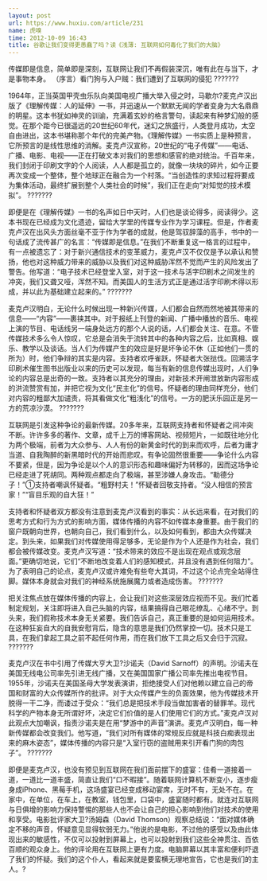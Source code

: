```yaml
---
layout: post
url: https://www.huxiu.com/article/231
name: 虎嗅
time: 2012-10-09 16:43
title: 谷歌让我们变得更愚蠢了吗？读《浅薄: 互联网如何毒化了我们的大脑》
---
```

传媒即是信息，简单即是深刻，互联网让我们不再假装深沉，唯有此在与当下，才是事物本身。 （序言）看门狗与入户贼：我们遭到了互联网的侵犯 ???????

1964年，正当英国甲壳虫乐队向美国电视广播大举入侵之时，马歇尔?麦克卢汉出版了《理解传媒：人的延伸》一书，并迅速从一个默默无闻的学者变身为大名鼎鼎的明星。这本书犹如神灵的训谕，充满着玄妙的格言警句，读起来有种梦幻般的感觉。在那个距今已很遥远的20世纪60年代，迷幻之旅盛行，人类登月成功，太空自由进出，这本书堪称那个年代的完美产物。《理解传媒》一书实质上是种预言，它所预言的是线性思维的消解。麦克卢汉宣称，20世纪的“电子传媒”——电话、广播、电影、电视——正在打破文本对我们的思想和感官的绝对统治。千百年来，我们封闭于印刷文字的个人阅读，人人都是孤立的，就像一块块的碎片，如今正要再次变成一个整体，整个地球正在融合为一个村落。“当创造性的求知过程将要成为集体活动，最终扩展到整个人类社会的时候”，我们正在走向“对知觉的技术模拟”。 ???????

即便是在《理解传媒》一书的名声如日中天时，人们也是谈论得多，阅读得少。这本书现在已经成为文化遗迹，留给大学里的传媒专业作为学习课程。但是，作者麦克卢汉在出风头方面丝毫不亚于作为学者的成就，他是驾驭辞藻的高手，书中的一句话成了流传甚广的名言：“传媒即是信息。”在我们不断重复这一格言的过程中，有一点被遗忘了：对于新兴通信技术的变革威力，麦克卢汉不仅仅是予以承认和赞扬，他也对这种威力带来的威胁以及我们对这种威胁浑然不觉而产生的风险发出了警告。他写道：“电子技术已经登堂入室，对于这一技术与活字印刷术之间发生的冲突，我们又聋又哑，浑然不知。而美国人的生活方式正是通过活字印刷术得以形成，并以此为基础建立起来的。” ???????

麦克卢汉明白，无论什么时候出现一种新兴传媒，人们都会自然而然地被其带来的信息——“内容”——裹挟其中。对于报纸上刊登的新闻、广播中播放的音乐、电视上演的节目、电话线另一端身处远方的那个人说的话，人们都会关注、在意。不管传媒技术多么令人惊叹，它总是会消失于流转其中的各种内容之后，比如真相、娱乐、教学以及谈话。当人们为传媒产生的效应是好是坏争论不休（正如他们一贯的所为）时，他们争辩的其实是内容。支持者欢呼雀跃，怀疑者大张挞伐。回溯活字印刷术催生图书出版业以来的历史可以发现，每当有新的信息传媒出现时，人们争论的内容总是出奇的一致。支持者以其充分的理由，对新技术开闸泄放新内容形成的洪流赞赏有加，并把它视为文化“民主化”的信号。怀疑者的理由同样充分，他们对内容的粗鄙大加谴责，将其看做文化“粗浅化”的信号。一方的肥沃乐园正是另一方的荒凉沙漠。 ???????

互联网是引发这种争论的最新传媒。20多年来，互联网支持者和怀疑者之间冲突不断。许许多多的著作、文章，成千上万的博客网站、视频短片，一如既往地分化为两个极端，前者为大众参与、人人有份的新黄金时代的到来而欢呼，后者为庸才当道、自我陶醉的新黑暗时代的开始而悲叹。有争论固然很重要——争论什么内容不要紧，但是，因为争论是以个人的意识形态和趣味偏好为转移的，因而这场争论已经走进了死胡同。两种观点都走向了极端，甚至涉嫌人身攻击。“勒德分子！”①支持者嘲讽怀疑者。“粗野村夫！”怀疑者回敬支持者。“没人相信的预言家！”“盲目乐观的自大狂！”

支持者和怀疑者双方都没有注意到麦克卢汉看到的事实：从长远来看，在对我们的思考方式和行为方式的影响方面，媒体传播的内容不如传媒本身重要。由于我们的窗户既朝向世界，也朝向自己，我们看到什么，以及如何看到，都由大众传媒决定。到头来，如果我们对传媒使用得足够多，无论是作为个人还是作为社会，我们都会被传媒改变。麦克卢汉写道：“技术带来的效应不是出现在观点或观念层面。”更确切地说，它们“不断地改变着人们的感知模式，并且没有遇到任何阻力”。为了表明自己的论点，麦克卢汉或许难免有些夸大其词，不过这个论点完全站得住脚。媒体本身就会对我们的神经系统施展魔力或者造成伤害。 ???????

把关注焦点放在媒体传播的内容上，会让我们对这些深层效应视而不见。我们忙着制定规划，关注即将进入自己头脑的内容，结果搞得自己眼花缭乱、心绪不宁。到头来，我们假称技术本身无关紧要。我们告诉自己，真正重要的是如何运用技术。在这种狂妄自大的自我安慰背后，隐含的意思是我们仍然掌控一切。技术只是工具，在我们拿起工具之前不起任何作用，而在我们放下工具之后又会归于沉寂。 ???????

麦克卢汉在书中引用了传媒大亨大卫?沙诺夫（David Sarnoff）的声明。沙诺夫在美国无线电公司率先引进无线广播，又在美国国家广播公司率先推出电视节目。1955年，沙诺夫在美国圣母大学发表演讲，拒绝接受人们对他赖以建立自己的帝国和财富的大众传媒所作的批评。对于大众传媒产生的负面效果，他为传媒技术开脱得一干二净，而诿过于受众：“我们总是把技术手段当做加害者的替罪羊。现代科学的产物本身无所谓好坏，决定它们价值的是人们使用它们的方式。”麦克卢汉对此观点大加嘲讽，指责沙诺夫是在用“梦游中的声音”演讲。麦克卢汉明白，每一种新传媒都会改变我们。他写道，“我们对所有媒体的常规反应就是科技白痴表现出来的麻木姿态”，媒体传播的内容只是“入室行窃的盗贼用来引开看门狗的肉包子”。 ???????

即便是麦克卢汉，也没有预见到互联网在我们面前摆下的盛宴：佳肴一道接着一道，一道比一道丰盛，简直让我们“口不暇接”。随着联网计算机不断变小，逐步瘦身成iPhone、黑莓手机，这场盛宴已经变成移动宴席，无时不有，无处不在。在家中，在单位，在车上，在教室，钱包里，口袋中，盛宴随时都有。就连对互联网与日俱增的影响力保持警惕的那些人也不会让自己的担心影响到他们对技术的使用和享受。电影批评家大卫?汤姆森（David Thomson）观察总结说：“面对媒体确定不移的声音，怀疑意见显得软弱无力。”他说的是电影，不过他的感受以及由此体现出来的敏感性，不仅可以投射到屏幕上，也可以投射到我们这些全神贯注、百依百顺的观众身上。他的评论用在互联网上更有力度。电脑屏幕以其丰富和便利吓退了我们的怀疑。我们的这个仆人，看起来就是要蛮横无理地宣告，它也是我们的主人。?

